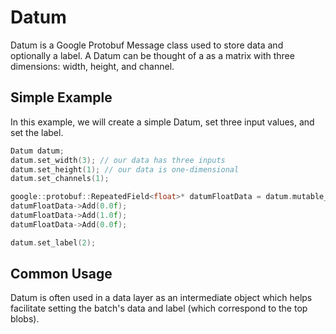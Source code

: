 # Datum

Datum is a Google Protobuf Message class used to store data and optionally a label. A Datum can be thought of a as a matrix with three dimensions: width, height, and channel.

## Simple Example

In this example, we will create a simple Datum, set three input values, and set the label.

```C++
Datum datum;
datum.set_width(3); // our data has three inputs
datum.set_height(1); // our data is one-dimensional
datum.set_channels(1);

google::protobuf::RepeatedField<float>* datumFloatData = datum.mutable_float_data();
datumFloatData->Add(0.0f);
datumFloatData->Add(1.0f);
datumFloatData->Add(0.0f);

datum.set_label(2);
``` 

## Common Usage

Datum is often used in a data layer as an intermediate object which helps facilitate setting the batch's data and label (which correspond to the top blobs).